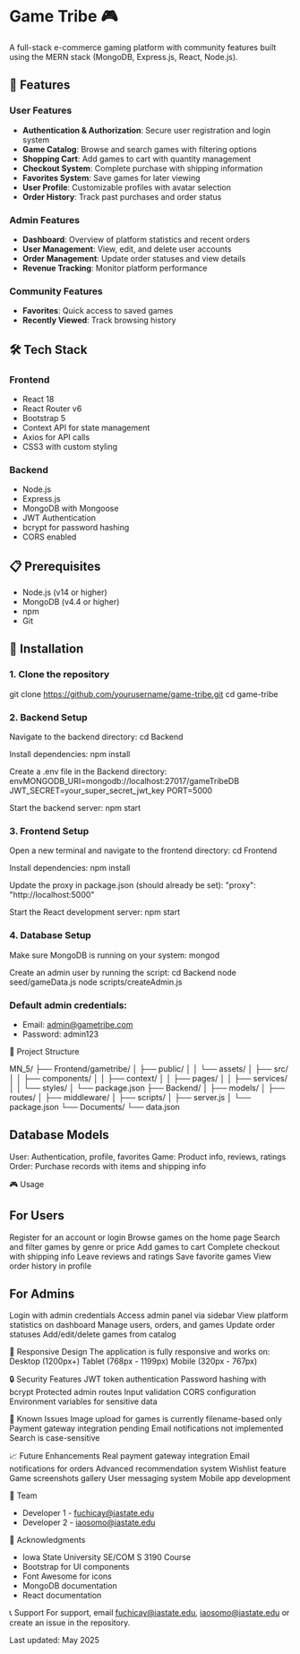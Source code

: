# Game Tribe 🎮

A full-stack e-commerce gaming platform with community features built using the MERN stack (MongoDB, Express.js, React, Node.js).

## 🌟 Features

### User Features
- **Authentication & Authorization**: Secure user registration and login system
- **Game Catalog**: Browse and search games with filtering options
- **Shopping Cart**: Add games to cart with quantity management
- **Checkout System**: Complete purchase with shipping information
- **Favorites System**: Save games for later viewing
- **User Profile**: Customizable profiles with avatar selection
- **Order History**: Track past purchases and order status

### Admin Features
- **Dashboard**: Overview of platform statistics and recent orders
- **User Management**: View, edit, and delete user accounts
- **Order Management**: Update order statuses and view details
- **Revenue Tracking**: Monitor platform performance

### Community Features
- **Favorites**: Quick access to saved games
- **Recently Viewed**: Track browsing history

## 🛠️ Tech Stack

### Frontend
- React 18
- React Router v6
- Bootstrap 5
- Context API for state management
- Axios for API calls
- CSS3 with custom styling

### Backend
- Node.js
- Express.js
- MongoDB with Mongoose
- JWT Authentication
- bcrypt for password hashing
- CORS enabled

## 📋 Prerequisites

- Node.js (v14 or higher)
- MongoDB (v4.4 or higher)
- npm 
- Git

## 🚀 Installation

### 1. Clone the repository
git clone https://github.com/yourusername/game-tribe.git
cd game-tribe

### 2. Backend Setup
Navigate to the backend directory:
cd Backend

Install dependencies:
npm install

Create a .env file in the Backend directory:
envMONGODB_URI=mongodb://localhost:27017/gameTribeDB
JWT_SECRET=your_super_secret_jwt_key
PORT=5000

Start the backend server:
npm start

### 3. Frontend Setup
Open a new terminal and navigate to the frontend directory:
cd Frontend

Install dependencies:
npm install

Update the proxy in package.json (should already be set):
"proxy": "http://localhost:5000"

Start the React development server:
npm start

### 4. Database Setup
Make sure MongoDB is running on your system:
mongod

Create an admin user by running the script:
cd Backend
node seed/gameData.js
node scripts/createAdmin.js

### Default admin credentials:

- Email: admin@gametribe.com
- Password: admin123

📁 Project Structure

MN_5/
├── Frontend/gametribe/
│   ├── public/
│   │   └── assets/
│   ├── src/
│   │   ├── components/
│   │   ├── context/
│   │   ├── pages/
│   │   ├── services/
│   │   └── styles/
│   └── package.json
├── Backend/
│   ├── models/
│   ├── routes/
│   ├── middleware/
│   ├── scripts/
│   ├── server.js
│   └── package.json
└── Documents/
    └── data.json


## Database Models
User: Authentication, profile, favorites
Game: Product info, reviews, ratings
Order: Purchase records with items and shipping info

🎮 Usage
## For Users
Register for an account or login
Browse games on the home page
Search and filter games by genre or price
Add games to cart
Complete checkout with shipping info
Leave reviews and ratings
Save favorite games
View order history in profile

## For Admins
Login with admin credentials
Access admin panel via sidebar
View platform statistics on dashboard
Manage users, orders, and games
Update order statuses
Add/edit/delete games from catalog

📱 Responsive Design
The application is fully responsive and works on:
Desktop (1200px+)
Tablet (768px - 1199px)
Mobile (320px - 767px)

🔒 Security Features
JWT token authentication
Password hashing with bcrypt
Protected admin routes
Input validation
CORS configuration
Environment variables for sensitive data

🐛 Known Issues
Image upload for games is currently filename-based only
Payment gateway integration pending
Email notifications not implemented
Search is case-sensitive

📈 Future Enhancements
 Real payment gateway integration
 Email notifications for orders
 Advanced recommendation system
 Wishlist feature
 Game screenshots gallery
 User messaging system
 Mobile app development

👥 Team
- Developer 1 - fuchicay@iastate.edu
- Developer 2 - iaosomo@iastate.edu

🙏 Acknowledgments

- Iowa State University SE/COM S 3190 Course
- Bootstrap for UI components
- Font Awesome for icons
- MongoDB documentation
- React documentation

📞 Support
For support, email fuchicay@iastate.edu, iaosomo@iastate.edu or create an issue in the repository.

Last updated: May 2025